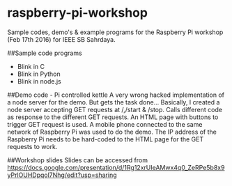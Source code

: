 # raspberry-pi-workshop
Sample codes, demo's &amp; example programs for the Raspberry Pi workshop (Feb 17th 2016) for IEEE SB Sahrdaya.

##Sample code programs
* Blink in C
* Blink in Python
* Blink in node.js

##Demo code - Pi controlled kettle
A very wrong hacked implementation of a node server for the demo. But gets the task done...
Basically, I created a node server accepting GET requests at /,/start & /stop. Calls different code as response to the different GET requests. An HTML page with buttons to trigger GET request is used. A mobile phone connected to the same network of Raspberry Pi was used to do the demo.
The IP address of the Raspberry Pi needs to be hard-coded to the HTML page for the GET requests to work.  

##Workshop slides
Slides can be accessed from https://docs.google.com/presentation/d/1Rg12xrUIeAMwx4q0_ZeRPe5b8x9yPrlOUHDpqol7Nhg/edit?usp=sharing
